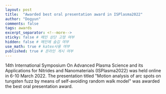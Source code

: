 ```yaml
---
layout: post
title:  "Awarded best oral presentation award in ISPlasma2022"
author: "Dogyun"
comments: false
tags: awards
excerpt_separator: <!--more-->
sticky: false # 메인 상단 고정 여부
hidden: false # 메인에 숨김 여부
use_math: true # katex사용 여부
published: true # 온라인 게시 여부
---
```


14th International Symposium On Advanced Plasma Science and its Applications for Nitrides and Nanomaterials (ISPlasma2022) was held online in 6-10 March 2022. <!--more--> 
The presentation titled "Motion analysis of arc spots on tungsten fuzz by means of self-avoiding random walk model" was awarded the best oral presentation award.  
<!-- ![certificate](){: height="640"} -->